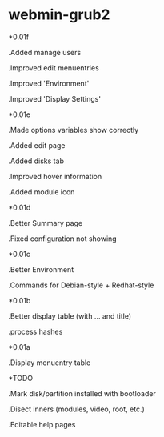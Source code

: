 # webmin-grub2

*0.01f

.Added manage users

.Improved edit menuentries

.Improved 'Environment'

.Improved 'Display Settings'


*0.01e

.Made options variables show correctly

.Added edit page

.Added disks tab

.Improved hover information

.Added module icon


*0.01d

.Better Summary page

.Fixed configuration not showing


*0.01c

.Better Environment

.Commands for Debian-style + Redhat-style


*0.01b

.Better display table (with ... and title)

.process hashes


*0.01a

.Display menuentry table



*TODO

.Mark disk/partition installed with bootloader

.Disect inners (modules, video, root, etc.)

.Editable help pages
